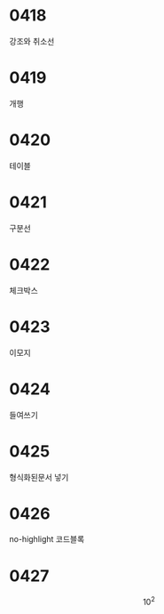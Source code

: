 # 0418
강조와 취소선
# 0419
개행
# 0420
테이블
# 0421
구분선
# 0422
체크박스
# 0423
이모지
# 0424
들여쓰기
# 0425
형식화된문서 넣기
# 0426
no-highlight 코드블록
# 0427
$$   
10^2  
$$
